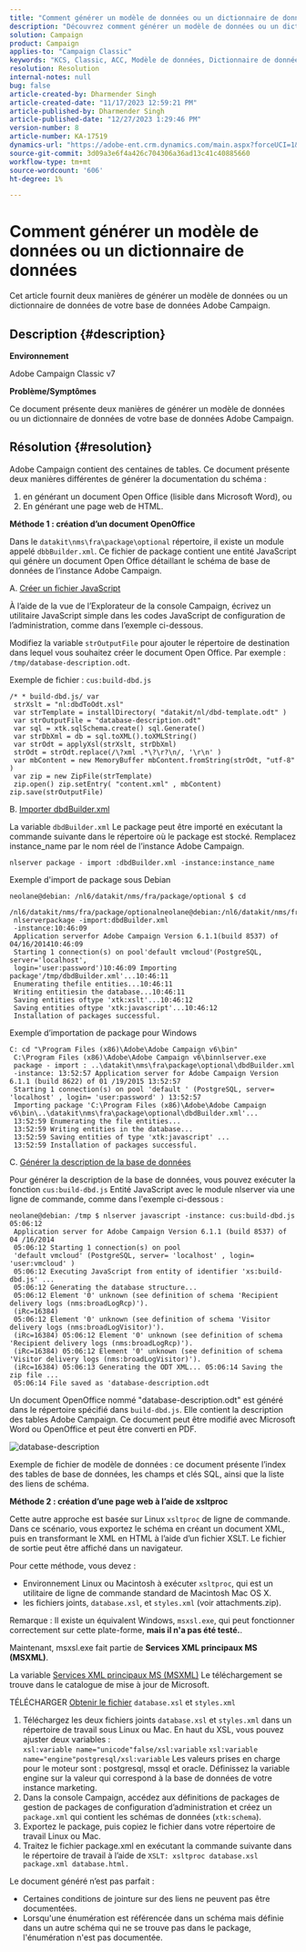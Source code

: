 ```yaml
---
title: "Comment générer un modèle de données ou un dictionnaire de données"
description: "Découvrez comment générer un modèle de données ou un dictionnaire de données de votre base de données Adobe Campaign."
solution: Campaign
product: Campaign
applies-to: "Campaign Classic"
keywords: "KCS, Classic, ACC, Modèle de données, Dictionnaire de données, Comment"
resolution: Resolution
internal-notes: null
bug: false
article-created-by: Dharmender Singh
article-created-date: "11/17/2023 12:59:21 PM"
article-published-by: Dharmender Singh
article-published-date: "12/27/2023 1:29:46 PM"
version-number: 8
article-number: KA-17519
dynamics-url: "https://adobe-ent.crm.dynamics.com/main.aspx?forceUCI=1&pagetype=entityrecord&etn=knowledgearticle&id=9e036b1c-4985-ee11-8179-6045bd0063aa"
source-git-commit: 3d09a3e6f4a426c704306a36ad13c41c40885660
workflow-type: tm+mt
source-wordcount: '606'
ht-degree: 1%

---
```


# Comment générer un modèle de données ou un dictionnaire de données


Cet article fournit deux manières de générer un modèle de données ou un dictionnaire de données de votre base de données Adobe Campaign.

## Description {#description}


<b>Environnement</b>

Adobe Campaign Classic v7

<b>Problème/Symptômes</b>

Ce document présente deux manières de générer un modèle de données ou un dictionnaire de données de votre base de données Adobe Campaign.


## Résolution {#resolution}


Adobe Campaign contient des centaines de tables. Ce document présente deux manières différentes de générer la documentation du schéma :

1. en générant un document Open Office (lisible dans Microsoft Word), ou
2. En générant une page web de HTML.


<b>Méthode 1 : création d’un document OpenOffice</b>

Dans le `datakit\nms\fra\package\optional` répertoire, il existe un module appelé `dbbBuilder.xml`. Ce fichier de package contient une entité JavaScript qui génère un document Open Office détaillant le schéma de base de données de l’instance Adobe Campaign.

A. <u>Créer un fichier JavaScript</u>

À l’aide de la vue de l’Explorateur de la console Campaign, écrivez un utilitaire JavaScript simple dans les codes JavaScript de configuration de l’administration, comme dans l’exemple ci-dessous.

Modifiez la variable `strOutputFile` pour ajouter le répertoire de destination dans lequel vous souhaitez créer le document Open Office. Par exemple : `/tmp/database-description.odt`.

Exemple de fichier : `cus:build-dbd.js`


```
/* * build-dbd.js/ var
 strXslt = "nl:dbdToOdt.xsl"
 var strTemplate = installDirectory( "datakit/nl/dbd-template.odt" )
 var strOutputFile = "database-description.odt"
 var sql = xtk.sqlSchema.create() sql.Generate()
 var strDbXml = db = sql.toXML().toXMLString()
 var strOdt = applyXsl(strXslt, strDbXml)
 strOdt = strOdt.replace(/\?xml .*\?\r?\n/, '\r\n' )
 var mbContent = new MemoryBuffer mbContent.fromString(strOdt, "utf-8" )
 var zip = new ZipFile(strTemplate)
 zip.open() zip.setEntry( "content.xml" , mbContent) zip.save(strOutputFile)
```


B. <u>Importer dbdBuilder.xml</u>

La variable `dbdBuilder.xml` Le package peut être importé en exécutant la commande suivante dans le répertoire où le package est stocké. Remplacez instance_name par le nom réel de l’instance Adobe Campaign.

`nlserver package - import :dbdBuilder.xml -instance:instance_name`

Exemple d&#39;import de package sous Debian


```
neolane@debian: /nl6/datakit/nms/fra/package/optional $ cd
 /nl6/datakit/nms/fra/package/optionalneolane@debian:/nl6/datakit/nms/fra/package/optional$
 nlserverpackage -import:dbdBuilder.xml
 -instance:10:46:09
 Application serverfor Adobe Campaign Version 6.1.1(build 8537) of 04/16/201410:46:09
 Starting 1 connection(s) on pool'default vmcloud'(PostgreSQL, server='localhost',
 login='user:password')10:46:09 Importing package'/tmp/dbdBuilder.xml'...10:46:11
 Enumerating thefile entities...10:46:11
 Writing entitiesin the database...10:46:11
 Saving entities oftype 'xtk:xslt'...10:46:12
 Saving entities oftype 'xtk:javascript'...10:46:12
 Installation of packages successful.
```


Exemple d’importation de package pour Windows


```
C: cd "\Program Files (x86)\Adobe\Adobe Campaign v6\bin"
 C:\Program Files (x86)\Adobe\Adobe Campaign v6\binnlserver.exe
 package - import : ..\datakit\nms\fra\package\optional\dbdBuilder.xml
 -instance: 13:52:57 Application server for Adobe Campaign Version 6.1.1 (build 8622) of 01 /19/2015 13:52:57
 Starting 1 connection(s) on pool 'default ' (PostgreSQL, server= 'localhost' , login= 'user:password' ) 13:52:57
 Importing package 'C:\Program Files (x86)\Adobe\Adobe Campaign v6\bin\..\datakit\nms\fra\package\optional\dbdBuilder.xml'...
 13:52:59 Enumerating the file entities...
 13:52:59 Writing entities in the database...
 13:52:59 Saving entities of type 'xtk:javascript' ...
 13:52:59 Installation of packages successful.
```


C. <u>Générer la description de la base de données</u>

Pour générer la description de la base de données, vous pouvez exécuter la fonction `cus:build-dbd.js` Entité JavaScript avec le module nlserver via une ligne de commande, comme dans l&#39;exemple ci-dessous :


```
neolane@debian: /tmp $ nlserver javascript -instance: cus:build-dbd.js 05:06:12
 Application server for Adobe Campaign Version 6.1.1 (build 8537) of 04 /16/2014
 05:06:12 Starting 1 connection(s) on pool
 'default vmcloud' (PostgreSQL, server= 'localhost' , login= 'user:vmcloud' )
 05:06:12 Executing JavaScript from entity of identifier 'xs:build-dbd.js' ...
 05:06:12 Generating the database structure...
 05:06:12 Element '0' unknown (see definition of schema 'Recipient delivery logs (nms:broadLogRcp)').
 (iRc=16384)
 05:06:12 Element '0' unknown (see definition of schema 'Visitor delivery logs (nms:broadLogVisitor)').
 (iRc=16384) 05:06:12 Element '0' unknown (see definition of schema 'Recipient delivery logs (nms:broadLogRcp)').
 (iRc=16384) 05:06:12 Element '0' unknown (see definition of schema 'Visitor delivery logs (nms:broadLogVisitor)').
 (iRc=16384) 05:06:13 Generating the ODT XML... 05:06:14 Saving the zip file ...
 05:06:14 File saved as 'database-description.odt
```


Un document OpenOffice nommé &quot;database-description.odt&quot; est généré dans le répertoire spécifié dans `build-dbd.js`. Elle contient la description des tables Adobe Campaign. Ce document peut être modifié avec Microsoft Word ou OpenOffice et peut être converti en PDF.

![database-description](https://helpx.adobe.com/content/dam/help/en/campaign/kb/generate-data-model/jcr%3acontent/main-pars/image/database-description.gif "database-description")

Exemple de fichier de modèle de données : ce document présente l’index des tables de base de données, les champs et clés SQL, ainsi que la liste des liens de schéma.

<b>Méthode 2 : création d’une page web à l’aide de xsltproc</b>

Cette autre approche est basée sur Linux `xsltproc` de ligne de commande. Dans ce scénario, vous exportez le schéma en créant un document XML, puis en transformant le XML en HTML à l’aide d’un fichier XSLT. Le fichier de sortie peut être affiché dans un navigateur.

Pour cette méthode, vous devez :

- Environnement Linux ou Macintosh à exécuter `xsltproc`, qui est un utilitaire de ligne de commande standard de Macintosh Mac OS X.
- les fichiers joints, `database.xsl`, et `styles.xml` (voir attachments.zip).


Remarque : Il existe un équivalent Windows, `msxsl.exe`, qui peut fonctionner correctement sur cette plate-forme, <b>mais il n&#39;a pas été testé.</b>.

Maintenant, msxsl.exe fait partie de <b>Services XML principaux MS (MSXML)</b>.

La variable [Services XML principaux MS (MSXML)](https://www.catalog.update.microsoft.com/Search.aspx?q=Microsoft%20Core%20XML%20Services%20%28MSXML%29%204.0) Le téléchargement se trouve dans le catalogue de mise à jour de Microsoft.

TÉLÉCHARGER
[Obtenir le fichier](https://helpx.adobe.com/content/dam/help/en/campaign/kb/generate-data-model/jcr:content/main-pars/download_123504941/attachments.zip "attachments.zip")
`database.xsl` et `styles.xml`

1. Téléchargez les deux fichiers joints `database.xsl` et `styles.xml` dans un répertoire de travail sous Linux ou Mac. En haut du XSL, vous pouvez ajuster deux variables :<br>    `xsl:variable name="unicode"false/xsl:variable`
   `xsl:variable name="engine"postgresql/xsl:variable`
Les valeurs prises en charge pour le moteur sont : postgresql, mssql et oracle. Définissez la variable engine sur la valeur qui correspond à la base de données de votre instance marketing.
2. Dans la console Campaign, accédez aux définitions de packages de gestion de packages de configuration d’administration et créez un `package.xml` qui contient les schémas de données (`xtk:schema`).
3. Exportez le package, puis copiez le fichier dans votre répertoire de travail Linux ou Mac.
4. Traitez le fichier package.xml en exécutant la commande suivante dans le répertoire de travail à l’aide de `XSLT: xsltproc database.xsl package.xml database.html.`


Le document généré n’est pas parfait :

- Certaines conditions de jointure sur des liens ne peuvent pas être documentées.
- Lorsqu&#39;une énumération est référencée dans un schéma mais définie dans un autre schéma qui ne se trouve pas dans le package, l&#39;énumération n&#39;est pas documentée.

